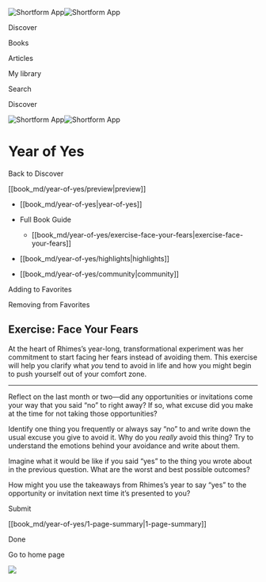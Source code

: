 ![Shortform App](/img/logo.36a2399e.svg)![Shortform App](/img/logo-dark.70c1b072.svg)

Discover

Books

Articles

My library

Search

Discover

![Shortform App](/img/logo.36a2399e.svg)![Shortform App](/img/logo-dark.70c1b072.svg)

# Year of Yes

Back to Discover

[[book_md/year-of-yes/preview|preview]]

  * [[book_md/year-of-yes|year-of-yes]]
  * Full Book Guide

    * [[book_md/year-of-yes/exercise-face-your-fears|exercise-face-your-fears]]
  * [[book_md/year-of-yes/highlights|highlights]]
  * [[book_md/year-of-yes/community|community]]



Adding to Favorites 

Removing from Favorites 

## Exercise: Face Your Fears

At the heart of Rhimes’s year-long, transformational experiment was her commitment to start facing her fears instead of avoiding them. This exercise will help you clarify what _you_ tend to avoid in life and how you might begin to push yourself out of your comfort zone.

* * *

Reflect on the last month or two—did any opportunities or invitations come your way that you said “no” to right away? If so, what excuse did you make at the time for not taking those opportunities?

Identify one thing you frequently or always say “no” to and write down the usual excuse you give to avoid it. Why do you _really_ avoid this thing? Try to understand the emotions behind your avoidance and write about them.

Imagine what it would be like if you said “yes” to the thing you wrote about in the previous question. What are the worst and best possible outcomes?

How might you use the takeaways from Rhimes’s year to say “yes” to the opportunity or invitation next time it’s presented to you?

Submit 

[[book_md/year-of-yes/1-page-summary|1-page-summary]]

Done

Go to home page 

![](https://bat.bing.com/action/0?ti=56018282&Ver=2&mid=12bd8f01-9081-4569-9c18-c2786cb620ac&sid=72e6e650642c11eeb2dd2161d176fe8d&vid=72e70890642c11eeb72d79fe7b6df2c6&vids=0&msclkid=N&pi=0&lg=en-US&sw=800&sh=600&sc=24&nwd=1&tl=Shortform%20%7C%20Book&p=https%3A%2F%2Fwww.shortform.com%2Fapp%2Fbook%2Fyear-of-yes%2Fexercise-face-your-fears&r=&lt=959&evt=pageLoad&sv=1&rn=250094)
